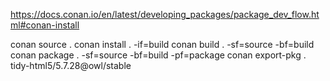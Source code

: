 https://docs.conan.io/en/latest/developing_packages/package_dev_flow.html#conan-install

conan source .
conan install . -if=build
conan build . -sf=source -bf=build
conan package . -sf=source -bf=build -pf=package
conan export-pkg . tidy-html5/5.7.28@owl/stable
